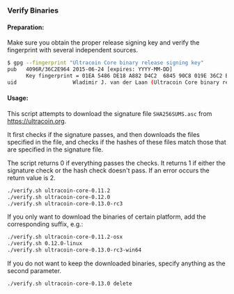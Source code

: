 ### Verify Binaries

#### Preparation:

Make sure you obtain the proper release signing key and verify the fingerprint with several independent sources.

```sh
$ gpg --fingerprint "Ultracoin Core binary release signing key"
pub   4096R/36C2E964 2015-06-24 [expires: YYYY-MM-DD]
      Key fingerprint = 01EA 5486 DE18 A882 D4C2  6845 90C8 019E 36C2 E964
uid                  Wladimir J. van der Laan (Ultracoin Core binary release signing key) <laanwj@gmail.com>
```

#### Usage:

This script attempts to download the signature file `SHA256SUMS.asc` from https://ultracoin.org.

It first checks if the signature passes, and then downloads the files specified in the file, and checks if the hashes of these files match those that are specified in the signature file.

The script returns 0 if everything passes the checks. It returns 1 if either the signature check or the hash check doesn't pass. If an error occurs the return value is 2.


```sh
./verify.sh ultracoin-core-0.11.2
./verify.sh ultracoin-core-0.12.0
./verify.sh ultracoin-core-0.13.0-rc3
```

If you only want to download the binaries of certain platform, add the corresponding suffix, e.g.:

```sh
./verify.sh ultracoin-core-0.11.2-osx
./verify.sh 0.12.0-linux
./verify.sh ultracoin-core-0.13.0-rc3-win64
```

If you do not want to keep the downloaded binaries, specify anything as the second parameter.

```sh
./verify.sh ultracoin-core-0.13.0 delete
```
